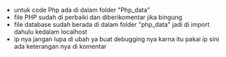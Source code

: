 * untuk code Php ada di dalam folder "Php_data"
* file PHP sudah di perbaiki dan diberikomentar jika bingung
* file database sudah berada di dalam folder "php_data" jadi di import dahulu kedalam localhost
* ip nya jangan lupa di ubah ya buat debugging nya karna itu pakai ip sini ada keterangan nya di komentar
